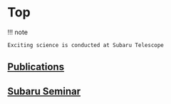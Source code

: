 # Top

!!! note

    Exciting science is conducted at Subaru Telescope

## [Publications](science/publications.md)

## [Subaru Seminar](science/seminar.md)

